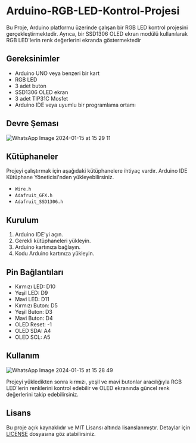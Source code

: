 # Arduino-RGB-LED-Kontrol-Projesi
 Bu Proje, Arduino platformu üzerinde çalışan bir RGB LED kontrol projesini gerçekleştirmektedir. Ayrıca, bir SSD1306 OLED ekran modülü kullanılarak RGB LED'lerin renk değerlerini ekranda göstermektedir

## Gereksinimler

- Arduino UNO veya benzeri bir kart
- RGB LED
- 3 adet buton
- SSD1306 OLED ekran
- 3 adet TIP31C Mosfet 
- Arduino IDE veya uyumlu bir programlama ortamı

## Devre Şeması

![WhatsApp Image 2024-01-15 at 15 29 11](https://github.com/recepuysal/Arduino-RGB-LED-Kontrol-Projesi/assets/148240525/2a4911da-e065-4c80-932a-7d27cef4ac72)


## Kütüphaneler

Projeyi çalıştırmak için aşağıdaki kütüphanelere ihtiyaç vardır. Arduino IDE Kütüphane Yöneticisi'nden yükleyebilirsiniz.

- `Wire.h`
- `Adafruit_GFX.h`
- `Adafruit_SSD1306.h`

## Kurulum

1. Arduino IDE'yi açın.
2. Gerekli kütüphaneleri yükleyin.
3. Arduino kartınıza bağlayın.
4. Kodu Arduino kartınıza yükleyin.

## Pin Bağlantıları

- Kırmızı LED: D10
- Yeşil LED: D9
- Mavi LED: D11
- Kırmızı Buton: D5
- Yeşil Buton: D3
- Mavi Buton: D4
- OLED Reset: -1
- OLED SDA: A4
- OLED SCL: A5

## Kullanım

![WhatsApp Image 2024-01-15 at 15 28 49](https://github.com/recepuysal/Arduino-RGB-LED-Kontrol-Projesi/assets/148240525/e0f91e9d-ba4a-4fb5-b2a3-db932bd1078e)

Projeyi yükledikten sonra kırmızı, yeşil ve mavi butonlar aracılığıyla RGB LED'lerin renklerini kontrol edebilir ve OLED ekranında güncel renk değerlerini takip edebilirsiniz.

## Lisans

Bu proje açık kaynaklıdır ve MIT Lisansı altında lisanslanmıştır. Detaylar için [LICENSE](LICENSE) dosyasına göz atabilirsiniz.
